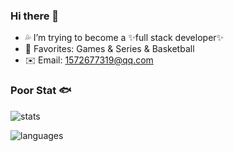 ### Hi there 👋

<!--
**Meruem117/Meruem117** is a ✨ _special_ ✨ repository because its `README.md` (this file) appears on your GitHub profile.

Here are some ideas to get you started:

- 🔭 I’m currently working on ...
- 🌱 I’m currently learning ...
- 👯 I’m looking to collaborate on ...
- 🤔 I’m looking for help with ...
- 💬 Ask me about ...
- 📫 How to reach me: ...
- 😄 Pronouns: ...
- ⚡ Fun fact: ...
-->

- 💦 I’m trying to become a ✨full stack developer✨
- 🥰 Favorites: Games & Series & Basketball
- ✉️ Email: 1572677319@qq.com
<!-- - 📺 I have been addicted to watching series 🔥 since 2010
- 🏀 I used to love LAClippers ⛵ as lob city, now I just enjoy the games
- 🎮 Games are always one of my favorites -->

<!-- ![steam](https://img.shields.io/badge/Steam-Meruem-9cf)
![epic](https://img.shields.io/badge/Epic-Meruem-lightgrey)
![uplay](https://img.shields.io/badge/Uplay-Meru117-red)
![origin](https://img.shields.io/badge/Origin-DaVinci00X-orange)
![rockstar](https://img.shields.io/badge/Rockstar-Meruemmmmm-yellow)
![xbox](https://img.shields.io/badge/Xbox-Meruem117-green) -->

### Poor Stat 🐟
![stats](https://github-readme-stats-git-masterrstaa-rickstaa.vercel.app/api?username=Meruem117&hide_title=true&show_icons=true&count_private=true&line_height=24&bg_color=20,C33764,185a9d&text_color=FFE4B5&icon_color=CD9B1D)

![languages](https://github-readme-stats-git-masterrstaa-rickstaa.vercel.app/api/top-langs/?username=meruem117&layout=compact&langs_count=5&hide=html,css,php,blade&hide_title=true&bg_color=20,185a9d,C33764&title_color=CD9B1D&text_color=FFE4B5)

<!-- ![languages](https://github-readme-stats.vercel.app/api/top-langs/?username=meruem117&layout=compact&langs_count=8&hide_title=true&theme=darcula) -->
